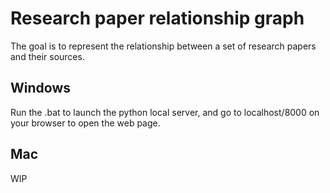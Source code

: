 # Research paper relationship graph

The goal is to represent the relationship between a set of research papers and their sources.

## Windows
Run the .bat to launch the python local server, and go to localhost/8000 on your browser to open the web page.

## Mac
WIP
